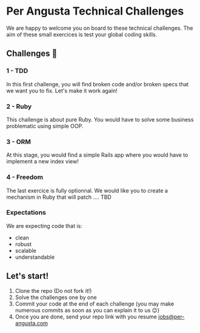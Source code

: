 # Per Angusta Technical Challenges

We are happy to welcome you on board to these technical challenges. The aim of these small exercices is test your global coding skills.

## Challenges :rocket:

### 1 - TDD
In this first challenge, you will find broken code and/or broken specs that we want you to fix. Let's make it work again!

### 2 - Ruby
This challenge is about pure Ruby. You would have to solve some business problematic using simple OOP.

### 3 - ORM
At this stage, you would find a simple Rails app where you would have to implement a new index view!

### 4 - Freedom
The last exercice is fully optionnal. We would like you to create a mechanism in Ruby that will patch .... TBD

### Expectations
We are expecting code that is:
- clean
- robust
- scalable
- understandable

## Let's start!

1. Clone the repo (Do not fork it!)
2. Solve the challenges one by one
3. Commit your code at the end of each challenge (you may make numerous commits as soon as you can explain it to us :wink:)
4. Once you are done, send your repo link with you resume jobs@per-angusta.com
